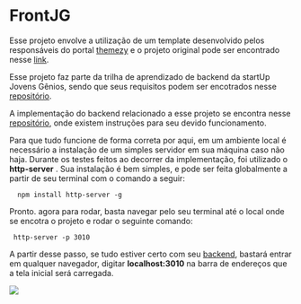 # FrontJG

Esse projeto envolve a utilização de um template desenvolvido pelos responsáveis do portal [themezy](themezy.com) e o projeto original pode ser encontrado nesse [link](https://www.themezy.com/free-website-templates/10-movie-reviews-responsive-template).

Esse projeto faz parte da trilha de aprendizado de backend da startUp Jovens Gênios, sendo que seus requisitos podem ser encotrados nesse [repositório](https://github.com/Jovens-Genios/Trilha-de-Aprendizado-Backend). 

A implementação do backend relacionado a esse projeto se encontra nesse [repositório](https://github.com/joaofigueroa/backendJG), onde existem instruções para seu devido funcionamento.

Para que tudo funcione de forma correta por aqui, em um ambiente local é necessário a instalação de um simples servidor em sua máquina caso não haja. Durante os testes feitos ao decorrer da implementação, foi utilizado o **http-server** . Sua instalação  é bem simples, e pode ser feita globalmente a partir de seu terminal com o comando a seguir: 

```  npm install http-server -g``` 

Pronto. agora para rodar, basta navegar pelo seu terminal até o local onde se encotra o projeto e rodar o seguinte comando: 

``` http-server -p 3010``` 

A partir desse passo, se tudo estiver certo com seu [backend](https://github.com/joaofigueroa/backendJG), bastará entrar em qualquer navegador, digitar **localhost:3010** na barra de endereços que a tela inicial será carregada.

<img src="imagesMD/Screenshot from 2020-02-06 13-58-54.png">
